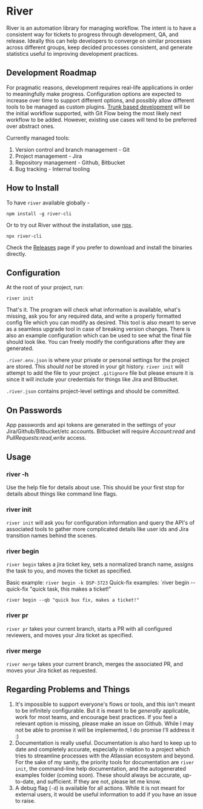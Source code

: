 # River

River is an automation library for managing workflow. The intent is to have a
consistent way for tickets to progress through development, QA, and release.
Ideally this can help developers to converge on similar processes across different
groups, keep decided processes consistent, and generate statistics useful to improving
development practices.

## Development Roadmap

For pragmatic reasons, development requires real-life applications in order to meaningfully make progress.
Configuration options are expected to increase over time to support different options, and possibly
allow different tools to be managed as custom plugins. [Trunk based development][tbd] will be the initial workflow supported,
with Git Flow being the most likely next workflow to be added. However, existing use cases will tend to be preferred over
abstract ones.

Currently managed tools:

1. Version control and branch management - Git
2. Project management - Jira
3. Repository management - Github, Bitbucket
4. Bug tracking - Internal tooling

## How to Install

To have `river` available globally -

```
npm install -g river-cli
```

Or to try out River without the installation, use [npx][npx].

```
npx river-cli
```

Check the [Releases][releases] page if you prefer to download and install the binaries directly.

## Configuration

At the root of your project, run:

```
river init
```

That's it. The program will check what information is available, what's missing, ask you for
any required data, and write a properly formatted config file which you can modify as desired. This tool is also meant to serve
as a seamless upgrade tool in case of breaking version changes. There is also an example
configuration which can be used to see what the final file should look like. You can freely modify the configurations after
they are generated.

`.river.env.json` is where your private or personal settings for the project are stored. This _should not_ be stored
in your git history. `river init` will attempt to add the file to your project `.gitignore` file but please ensure it is since
it will include your credentials for things like Jira and Bitbucket.

`.river.json` contains project-level settings and should be committed.

## On Passwords

App passwords and api tokens are generated in the settings of your
Jira/Github/Bitbucket/etc accounts. Bitbucket will require _Account:read_ and _PullRequests:read,write_ access.

## Usage

### river -h

Use the help file for details about use. This should be your first stop for details
about things like command line flags.

### river init

`river init` will ask you for configuration information and query the API's of
associated tools to gather more complicated details like user ids and Jira transition names
behind the scenes.

### river begin

`river begin` takes a jira ticket key, sets a normalized branch name,
assigns the task to you, and moves the ticket as specified.

Basic example: `river begin -k DSP-3723`
Quick-fix examples:
`river begin --quick-fix "quick task, this makes a ticket!"

`river begin --qb "quick bux fix, makes a ticket!"`

### river pr

`river pr` takes your current branch, starts a PR with all configured reviewers,
and moves your Jira ticket as specified.

### river merge

`river merge` takes your current branch, merges the associated PR, and moves your Jira ticket as requested.

## Regarding Problems and Things

1. It's impossible to support everyone's flows or tools, and this isn't meant to be
   infinitely configurable. But it is meant to be _generally_ applicable, work for most teams,
   and encourage best practices. If you feel a relevant option is missing, please make an
   issue on Github. While I may not be able to promise it will be implemented, I do promise
   I'll address it :)
2. Documentation is really useful. Documentation is also hard to keep up to date and completely accurate, especially
   in relation to a project which tries to streamline processes with the Atlassian ecosystem and beyond.
   For the sake of my sanity, the priority tools for documentation are `river init`, the command-line help documentation,
   and the autogenerated examples folder (coming soon). These should always be accurate, up-to-date, and sufficient. If
   they are not, please let me know.
3. A debug flag (`-d`) is available for all actions. While it is not meant for external users, it would
   be useful information to add if you have an issue to raise.

[tbd]: https://trunkbaseddevelopment.com/
[releases]: https://github.com/DerekMaffett/river/releases
[npx]: https://github.com/zkat/npx
